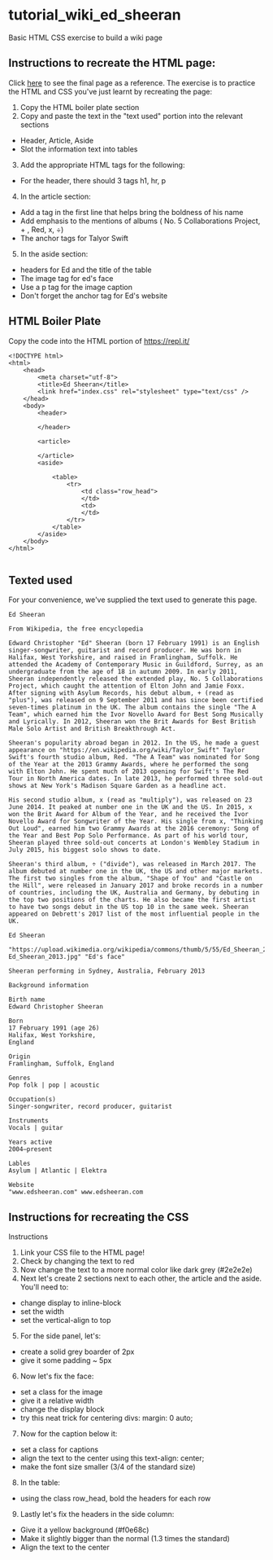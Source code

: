 # tutorial_wiki_ed_sheeran
Basic HTML CSS exercise to build a wiki page

## Instructions to recreate the HTML page: 
Click [here](https://chriskhoo.github.io/tutorial_wiki_ed_sheeran/) to see the final page as a reference. 
The exercise is to practice the HTML and CSS you've just learnt by recreating the page:
1. Copy the HTML boiler plate section 
2. Copy and paste the text in the "text used" portion into the relevant sections
  * Header, Article, Aside 
  * Slot the information text into tables
3. Add the appropriate HTML tags for the following: 
  * For the header, there should 3 tags h1, hr, p  
4. In the article section: 
  * Add a tag in the first line that helps bring the boldness of his name
  * Add emphasis to the mentions of albums ( No. 5 Collaborations Project, + , Red, x, ÷)
  * The anchor tags for Talyor Swift 
5. In the aside section: 
  * headers for Ed and the title of the table
  * The image tag for ed's face
  * Use a p tag for the image caption
  * Don't forget the anchor tag for Ed's website

## HTML Boiler Plate
Copy the code into the HTML portion of https://repl.it/
```
<!DOCTYPE html>
<html>
    <head>
        <meta charset="utf-8">
        <title>Ed Sheeran</title>
        <link href="index.css" rel="stylesheet" type="text/css" />
    </head>
    <body>
        <header>
            
        </header>

        <article>
            
        </article>
        <aside>
            
            <table>
                <tr>
                    <td class="row_head">
                    </td>
                    <td>
                    </td>
                </tr>
            </table>
        </aside>
    </body>
</html>


```
## Texted used
For your convenience, we've supplied the text used to generate this page.

```
Ed Sheeran

From Wikipedia, the free encyclopedia

Edward Christopher "Ed" Sheeran (born 17 February 1991) is an English singer-songwriter, guitarist and record producer. He was born in Halifax, West Yorkshire, and raised in Framlingham, Suffolk. He attended the Academy of Contemporary Music in Guildford, Surrey, as an undergraduate from the age of 18 in autumn 2009. In early 2011, Sheeran independently released the extended play, No. 5 Collaborations Project, which caught the attention of Elton John and Jamie Foxx. After signing with Asylum Records, his debut album, + (read as "plus"), was released on 9 September 2011 and has since been certified seven-times platinum in the UK. The album contains the single "The A Team", which earned him the Ivor Novello Award for Best Song Musically and Lyrically. In 2012, Sheeran won the Brit Awards for Best British Male Solo Artist and British Breakthrough Act.

Sheeran's popularity abroad began in 2012. In the US, he made a guest appearance on "https://en.wikipedia.org/wiki/Taylor_Swift" Taylor Swift's fourth studio album, Red. "The A Team" was nominated for Song of the Year at the 2013 Grammy Awards, where he performed the song with Elton John. He spent much of 2013 opening for Swift's The Red Tour in North America dates. In late 2013, he performed three sold-out shows at New York's Madison Square Garden as a headline act.

His second studio album, x (read as "multiply"), was released on 23 June 2014. It peaked at number one in the UK and the US. In 2015, x won the Brit Award for Album of the Year, and he received the Ivor Novello Award for Songwriter of the Year. His single from x, "Thinking Out Loud", earned him two Grammy Awards at the 2016 ceremony: Song of the Year and Best Pop Solo Performance. As part of his world tour, Sheeran played three sold-out concerts at London's Wembley Stadium in July 2015, his biggest solo shows to date.

Sheeran's third album, ÷ ("divide"), was released in March 2017. The album debuted at number one in the UK, the US and other major markets. The first two singles from the album, "Shape of You" and "Castle on the Hill", were released in January 2017 and broke records in a number of countries, including the UK, Australia and Germany, by debuting in the top two positions of the charts. He also became the first artist to have two songs debut in the US top 10 in the same week. Sheeran appeared on Debrett's 2017 list of the most influential people in the UK.

Ed Sheeran

"https://upload.wikimedia.org/wikipedia/commons/thumb/5/55/Ed_Sheeran_2013.jpg/440px-Ed_Sheeran_2013.jpg" "Ed's face"

Sheeran performing in Sydney, Australia, February 2013

Background information

Birth name
Edward Christopher Sheeran

Born
17 February 1991 (age 26)
Halifax, West Yorkshire, 
England

Origin
Framlingham, Suffolk, England

Genres
Pop folk | pop | acoustic

Occupation(s)
Singer-songwriter, record producer, guitarist

Instruments
Vocals | guitar

Years active
2004–present

Lables
Asylum | Atlantic | Elektra

Website
"www.edsheeran.com" www.edsheeran.com
```

## Instructions for recreating the CSS 
Instructions 
1. Link your CSS file to the HTML page!
2. Check by changing the text to red
3. Now change the text to a more normal color like dark grey (#2e2e2e)
4. Next let's create 2 sections next to each other, the article and the aside. You'll need to: 
  * change display to inline-block 
  * set the width
  * set the vertical-align to top
5. For the side panel, let's: 
  * create a solid grey boarder of 2px
  * give it some padding ~ 5px
6. Now let's fix the face:
  * set a class for the image
  * give it a relative width
  * change the display block
  * try this neat trick for centering divs: margin: 0 auto;
7. Now for the caption below it: 
  * set a class for captions
  * align the text to the center using this text-align: center;
  * make the font size smaller (3/4 of the standard size)
8. In the table: 
  * using the class row_head, bold the headers for each row
9. Lastly let's fix the headers in the side column: 
  * Give it a yellow background (#f0e68c)
  * Make it slightly bigger than the normal (1.3 times the standard)
  * Align the text to the center


